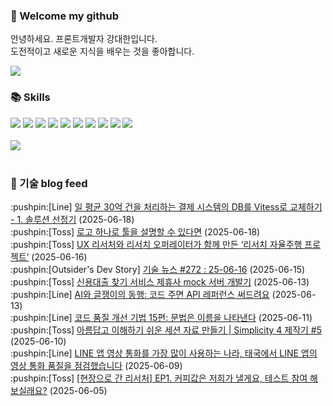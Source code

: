 ### 👋 Welcome my github

안녕하세요. 프론트개발자 강대한입니다.
<br>
도전적이고 새로운 지식을 배우는 것을 좋아합니다.

<!--
![header](https://capsule-render.vercel.app/api?type=Waving&color=auto&height=300&section=header&text=Welcome&fontAlignY=40&desc=KangDaeHan%20github%20&descSize=20&descAlignY=55&animation=fadeIn&fontSize=90)

**KangDaeHan/KangDaeHan** is a ✨ _special_ ✨ repository because its `README.md` (this file) appears on your GitHub profile.

Here are some ideas to get you started:

- 🔭 I’m currently working on ...
- 🌱 I’m currently learning ...
- 👯 I’m looking to collaborate on ...
- 🤔 I’m looking for help with ...
- 💬 Ask me about ...
- 📫 How to reach me: ...
- 😄 Pronouns: ...
- ⚡ Fun fact: ...
-->

<a href="https://twinfamily.github.io" target="_blank"><img src="https://img.shields.io/badge/Blog-121D33?style=flat-square&logo=blogger&logoColor=ffffff"/></a>

### :books: Skills
<a href="#" target="_blank"><img src="https://img.shields.io/badge/React-61DAFB?style=flat-square&logo=react&logoColor=ffffff"/></a>
<a href="#" target="_blank"><img src="https://img.shields.io/badge/Html5-E34F26?style=flat-square&logo=html5&logoColor=ffffff"/></a>
<a href="#" target="_blank"><img src="https://img.shields.io/badge/Javascript-F7DF1E?style=flat-square&logo=javascript&logoColor=ffffff"/></a>
<a href="#" target="_blank"><img src="https://img.shields.io/badge/Cssmodules-000000?style=flat-square&logo=cssmodules&logoColor=ffffff"/></a>
<a href="#" target="_blank"><img src="https://img.shields.io/badge/Node.js-339933?style=flat-square&logo=nodedotjs&logoColor=ffffff"/></a>
<a href="#" target="_blank"><img src="https://img.shields.io/badge/Typescript-3178C6?style=flat-square&logo=typescript&logoColor=ffffff"/></a>
<a href="#" target="_blank"><img src="https://img.shields.io/badge/Git-F05032?style=flat-square&logo=git&logoColor=ffffff"/></a>
<a href="#" target="_blank"><img src="https://img.shields.io/badge/Gitlab-FC6D26?style=flat-square&logo=gitlab&logoColor=ffffff"/></a>
<a href="#" target="_blank"><img src="https://img.shields.io/badge/Webpack-8DD6F9?style=flat-square&logo=webpack&logoColor=ffffff"/></a>
<a href="#" target="_blank"><img src="https://img.shields.io/badge/Vite-646CFF?style=flat-square&logo=vite&logoColor=ffffff"/></a>
<br><br>
<img src="https://github-readme-stats.vercel.app/api/top-langs/?username=KangDaeHan&layout=compact">
<br><br>
### :round_pushpin: 기술 blog feed
<!-- BLOG-POST-LIST:START --><div>:pushpin:[Line] <a target="_blank" href="https://techblog.lycorp.co.jp/ko/migrate-payment-system-db-to-vitess-1">일 평균 30억 건을 처리하는 결제 시스템의 DB를 Vitess로 교체하기 - 1. 솔루션 선정기</a> (2025-06-18)</div><div>:pushpin:[Toss] <a target="_blank" href="https://toss.tech/article/deus">로고 하나로 툴을 설명할 수 있다면</a> (2025-06-18)</div><div>:pushpin:[Toss] <a target="_blank" href="https://toss.tech/article/37329">UX 리서처와 리서치 오퍼레이터가 함께 만든 ‘리서치 자율주행 프로젝트’</a> (2025-06-16)</div><div>:pushpin:[Outsider's Dev Story] <a target="_blank" href="https://blog.outsider.ne.kr/1765">기술 뉴스 #272 : 25-06-16</a> (2025-06-15)</div><div>:pushpin:[Toss] <a target="_blank" href="https://toss.tech/article/credit-loan-partner-mock-server">신용대출 찾기 서비스 제휴사 mock 서버 개발기</a> (2025-06-13)</div><div>:pushpin:[Line] <a target="_blank" href="https://techblog.lycorp.co.jp/ko/give-me-the-code-and-then-ai-and-i-will-provide-the-api-reference-for-you">AI와 글쟁이의 동행: 코드 주면 API 레퍼런스 써드려요</a> (2025-06-13)</div><div>:pushpin:[Line] <a target="_blank" href="https://techblog.lycorp.co.jp/ko/techniques-for-improving-code-quality-15">코드 품질 개선 기법 15편: 문법은 이름을 나타낸다</a> (2025-06-11)</div><div>:pushpin:[Toss] <a target="_blank" href="https://toss.tech/article/37325">아름답고 이해하기 쉬운 세션 자료 만들기 | Simplicity 4 제작기 #5</a> (2025-06-10)</div><div>:pushpin:[Line] <a target="_blank" href="https://techblog.lycorp.co.jp/ko/thailand-call-quality-report">LINE 앱 영상 통화를 가장 많이 사용하는 나라, 태국에서 LINE 앱의 영상 통화 품질을 점검했습니다</a> (2025-06-09)</div><div>:pushpin:[Toss] <a target="_blank" href="https://toss.tech/article/34897">[현장으로 간 리서처] EP1. 커피값은 저희가 낼게요, 테스트 참여 해보실래요?</a> (2025-06-05)</div><!-- BLOG-POST-LIST:END -->

<!-- ![Anurag's GitHub stats](https://github-readme-stats.vercel.app/api?username=KangDaeHan&show_icons=true&theme=radical) -->
